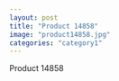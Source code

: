 ```yaml
---
layout: post
title: "Product 14858"
image: "product14858.jpg"
categories: "category1"
---
```

Product 14858
